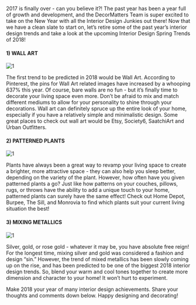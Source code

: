 2017 is finally over - can you believe it?! The past year has been a year full of growth and development, and the DecorMatters Team is super excited to take on the New Year with all the Interior Design Junkies out there! Now that we have a clean slate to start on, let’s retire some of the past year’s interior design trends and take a look at the upcoming Interior Design Spring Trends of 2018!

#### 1) WALL ART

![1](https://didr9pubr8qfh.cloudfront.net/blog/blog-page/blog-page-4/1.jpg)

The first trend to be predicted in 2018 would be Wall Art. According to Pinterest, the pins for Wall Art related images have increased by a whooping 637% this year. Of course, bare walls are no fun - but it’s finally time to decorate your living space even more. Don’t be afraid to mix and match different mediums to allow for your personality to shine through your decorations. Wall art can definitely spruce up the entire look of your home, especially if you have a relatively simple and minimalistic design. Some great places to check out wall art would be Etsy, Society6, SaatchiArt and Urban Outfitters.

#### 2) PATTERNED PLANTS

![1](https://didr9pubr8qfh.cloudfront.net/blog/blog-page/blog-page-4/2.jpg)

Plants have always been a great way to revamp your living space to create a brighter, more attractive space - they can also help you sleep better, depending on the variety of the plant. However, how often have you given patterned plants a go? Just like how patterns on your couches, pillows, rugs, or throws have the ability to add a unique touch to your home, patterned plants can surely have the same effect! Check out Home Depot, Burpee, The Sill, and Monrovia to find which plants suit your current living situation the best!

#### 3) MIXING METALLICS

![1](https://didr9pubr8qfh.cloudfront.net/blog/blog-page/blog-page-4/3.jpg)

Silver, gold, or rose gold - whatever it may be, you have absolute free reign! For the longest time, mixing silver and gold was considered a fashion and design “sin.” However, the trend of mixed metallics has been slowly coming up on the rise, and has been predicted to be one of the biggest 2018 interior design trends. So, blend your warm and cool tones together to create more dimension and character to your home! It won’t hurt to experiment.

Make 2018 your year of many interior design achievements. Share your thoughts and comments down below. Happy designing and decorating!